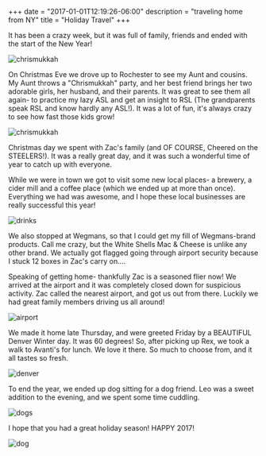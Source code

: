 +++
date = "2017-01-01T12:19:26-06:00"
description = "traveling home from NY"
title = "Holiday Travel"
+++


It has been a crazy week, but it was full of family, friends and ended with the start of the New Year!

![chrismukkah](http://assets.mihshhehl.com/2017_01_01-chrismukka.jpg)

On Christmas Eve we drove up to Rochester to see my Aunt and cousins. My Aunt throws a "Chrismukkah" party, and her best friend brings her two adorable girls, her husband, and their parents. It was great to see them all again- to practice my lazy ASL and get an insight to RSL (The grandparents speak RSL and know hardly any ASL!). It was a lot of fun, it's always crazy to see how fast those kids grow!

![chrismukkah](http://assets.mihshhehl.com/2017_01_01-snap.jpg)

Christmas day we spent with Zac's family (and OF COURSE, Cheered on the STEELERS!). It was a really great day, and it was such a wonderful time of year to catch up with everyone.

While we were in town we got to visit some new local places- a brewery, a cider mill and a coffee place (which we ended up at more than once). Everything we had was awesome, and I hope these local businesses are really successful this year!

![drinks](http://assets.mihshhehl.com/2017_01_01-drinks.jpg)

We also stopped at Wegmans, so that I could get my fill of Wegmans-brand products. Call me crazy, but the White Shells Mac & Cheese is unlike any other brand. We actually got flagged going through airport security because I stuck 12 boxes in Zac's carry on....

Speaking of getting home- thankfully Zac is a seasoned flier now! We arrived at the airport and it was completely closed down for suspicious activity. Zac called the nearest airport, and got us out from there. Luckily we had great family members driving us all around!

![airport](http://assets.mihshhehl.com/2017_01_01-airport.jpg)

We made it home late Thursday, and were greeted Friday by a BEAUTIFUL Denver Winter day. It was 60 degrees! So, after picking up Rex, we took a walk to Avanti's for lunch. We love it there. So much to choose from, and it all tastes so fresh.

![denver](http://assets.mihshhehl.com/2017_01_01-denver.jpg)

To end the year, we ended up dog sitting for a dog friend. Leo was a sweet addition to the evening, and we spent some time cuddling.

![dogs](http://assets.mihshhehl.com/2017_01_01-nye.jpg)

I hope that you had a great holiday season! HAPPY 2017!

![dog](http://assets.mihshhehl.com/2017_01_01-rexey.jpg)
